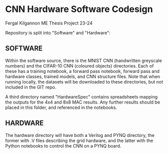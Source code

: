 # CNN Hardware Software Codesign
Fergal Kilgannon ME Thesis Project 23-24
 
Repository is split into "Software" and "Hardware":
 
## SOFTWARE
 
Within the software source, there is the MNIST CNN (handwritten greyscale numbers) and the CIFAR-10 CNN (coloured objects) directories. Each of these has a training notebook, a forward pass notebook, forward pass and hardware classes, trained models, and CNN structure files.  Note that when running locally, the datasets will be downloaded to these directories, but not included in the GIT repo.
 
A third directory named "HardwareSpec" contains spreadsheets mapping the outputs for the 4x4 and 8x8 MAC results. Any further results should be placed in this folder, and referenced in the notebooks.

## HARDWARE

The hardware directory will have both a Verilog and PYNQ directory, the former with .V files describing the grid hardware, and the latter with the Python notebooks to control the CNN on a PYNQ board.